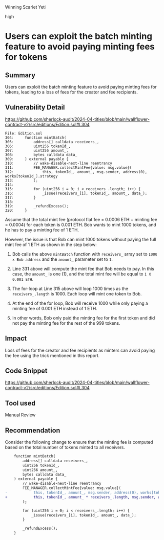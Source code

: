Winning Scarlet Yeti

high

# Users can exploit the batch minting feature to avoid paying minting fees for tokens

## Summary

Users can exploit the batch minting feature to avoid paying minting fees for tokens, leading to a loss of fees for the creator and fee recipients.

## Vulnerability Detail

https://github.com/sherlock-audit/2024-04-titles/blob/main/wallflower-contract-v2/src/editions/Edition.sol#L304

```solidity
File: Edition.sol
304:     function mintBatch(
305:         address[] calldata receivers_,
306:         uint256 tokenId_,
307:         uint256 amount_,
308:         bytes calldata data_
309:     ) external payable {
310:         // wake-disable-next-line reentrancy
311:         FEE_MANAGER.collectMintFee{value: msg.value}(
312:             this, tokenId_, amount_, msg.sender, address(0), works[tokenId_].strategy
313:         );
314: 
315:         for (uint256 i = 0; i < receivers_.length; i++) {
316:             _issue(receivers_[i], tokenId_, amount_, data_);
317:         }
318: 
319:         _refundExcess();
320:     }
```

Assume that the total mint fee (protocol flat fee = 0.0006 ETH + minting fee = 0.0004) for each token is 0.001 ETH. Bob wants to mint 1000 tokens, and he has to pay a minting fee of 1 ETH.

However, the issue is that Bob can mint 1000 tokens without paying the full mint fee of 1 ETH as shown in the step below:

1. Bob calls the above `mintBatch` function with `receivers_` array set to `1000 x Bob address` and the `amount_` parameter set to `1`.

2. Line 331 above will compute the mint fee that Bob needs to pay. In this case, the `amount_` is one (1), and the total mint fee will be equal to `1 X 0.001 ETH`.

3. The for-loop at Line 315 above will loop 1000 times as the `receivers_.length` is 1000. Each loop will mint one token to Bob. 
4. At the end of the for loop, Bob will receive 1000 while only paying a minting fee of 0.001 ETH instead of 1 ETH.
5. In other words, Bob only paid the minting fee for the first token and did not pay the minting fee for the rest of the 999 tokens.

## Impact

Loss of fees for the creator and fee recipients as minters can avoid paying the fee using the trick mentioned in this report.

## Code Snippet

https://github.com/sherlock-audit/2024-04-titles/blob/main/wallflower-contract-v2/src/editions/Edition.sol#L304

## Tool used

Manual Review

## Recommendation

Consider the following change to ensure that the minting fee is computed based on the total number of tokens minted to all receivers.

```diff
    function mintBatch(
        address[] calldata receivers_,
        uint256 tokenId_,
        uint256 amount_,
        bytes calldata data_
    ) external payable {
        // wake-disable-next-line reentrancy
        FEE_MANAGER.collectMintFee{value: msg.value}(
-            this, tokenId_, amount_, msg.sender, address(0), works[tokenId_].strategy
+            this, tokenId_, amount_ * receivers_.length, msg.sender, address(0), works[tokenId_].strategy
        );

        for (uint256 i = 0; i < receivers_.length; i++) {
            _issue(receivers_[i], tokenId_, amount_, data_);
        }

        _refundExcess();
    }
```